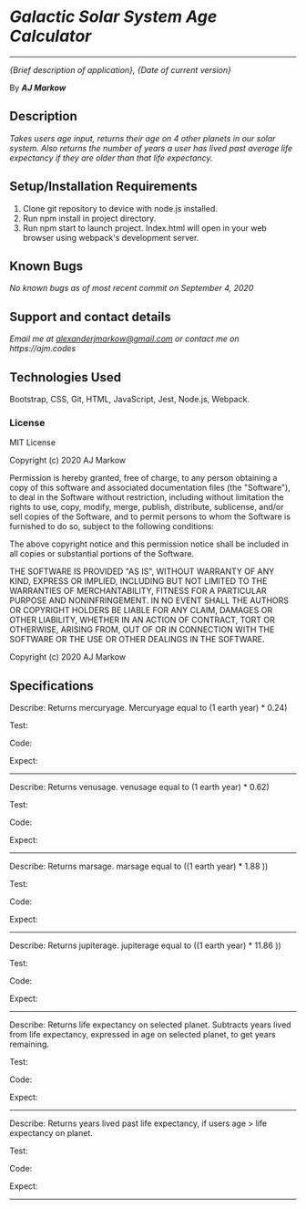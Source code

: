 # _Galactic Solar System Age Calculator_

---

_{Brief description of application}, {Date of current version}_

By **_AJ Markow_**

## Description

_Takes users age input, returns their age on 4 other planets in our solar system. Also returns the number of years a user has lived past average life expectancy if they are older than that life expectancy._

## Setup/Installation Requirements

1. Clone git repository to device with node.js installed.
2. Run npm install in project directory.
3. Run npm start to launch project. Index.html will open in your web browser using webpack's development server.

## Known Bugs

_No known bugs as of most recent commit on September 4, 2020_

## Support and contact details

_Email me at alexanderjmarkow@gmail.com or contact me on https://ajm.codes_

## Technologies Used

Bootstrap, CSS, Git, HTML, JavaScript, Jest, Node.js, Webpack.

### License

MIT License

Copyright (c) 2020 AJ Markow

Permission is hereby granted, free of charge, to any person obtaining a copy
of this software and associated documentation files (the "Software"), to deal
in the Software without restriction, including without limitation the rights
to use, copy, modify, merge, publish, distribute, sublicense, and/or sell
copies of the Software, and to permit persons to whom the Software is
furnished to do so, subject to the following conditions:

The above copyright notice and this permission notice shall be included in all
copies or substantial portions of the Software.

THE SOFTWARE IS PROVIDED "AS IS", WITHOUT WARRANTY OF ANY KIND, EXPRESS OR
IMPLIED, INCLUDING BUT NOT LIMITED TO THE WARRANTIES OF MERCHANTABILITY,
FITNESS FOR A PARTICULAR PURPOSE AND NONINFRINGEMENT. IN NO EVENT SHALL THE
AUTHORS OR COPYRIGHT HOLDERS BE LIABLE FOR ANY CLAIM, DAMAGES OR OTHER
LIABILITY, WHETHER IN AN ACTION OF CONTRACT, TORT OR OTHERWISE, ARISING FROM,
OUT OF OR IN CONNECTION WITH THE SOFTWARE OR THE USE OR OTHER DEALINGS IN THE
SOFTWARE.

Copyright (c) 2020 AJ Markow

## Specifications

Describe: Returns mercuryage. Mercuryage equal to (1 earth year) \* 0.24)

Test:

Code:

Expect:

---

Describe: Returns venusage. venusage equal to (1 earth year) \* 0.62)

Test:

Code:

Expect:

---

Describe: Returns marsage. marsage equal to ((1 earth year) \* 1.88 ))

Test:

Code:

Expect:

---

Describe: Returns jupiterage. jupiterage equal to ((1 earth year) \* 11.86 ))

Test:

Code:

Expect:

---

Describe: Returns life expectancy on selected planet. Subtracts years lived from life expectancy, expressed in age on selected planet, to get years remaining.

Test:

Code:

Expect:

---

Describe: Returns years lived past life expectancy, if users age > life expectancy
on planet.

Test:

Code:

Expect:

---
